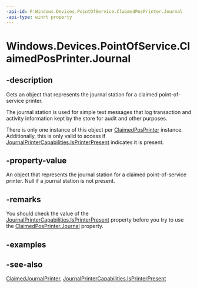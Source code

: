 ----api-id: P:Windows.Devices.PointOfService.ClaimedPosPrinter.Journal
-api-type: winrt property
---<!-- Property syntaxpublic Windows.Devices.PointOfService.ClaimedJournalPrinter Journal { get; }--># Windows.Devices.PointOfService.ClaimedPosPrinter.Journal## -descriptionGets an object that represents the journal station for a claimed point-of-service printer.The journal station is used for simple text messages that log transaction and activity information kept by the store for audit and other purposes.There is only one instance of this object per [ClaimedPosPrinter](claimedposprinter.md) instance. Additionally, this is only valid to access if [JournalPrinterCapabilities.IsPrinterPresent](journalprintercapabilities_isprinterpresent.md) indicates it is present.## -property-valueAn object that represents the journal station for a claimed point-of-service printer. Null if a journal station is not present.## -remarksYou should check the value of the [JournalPrinterCapabilities.IsPrinterPresent](journalprintercapabilities_isprinterpresent.md) property before you try to use the [ClaimedPosPrinter.Journal](claimedposprinter_journal.md) property.## -examples## -see-also[ClaimedJournalPrinter](claimedjournalprinter.md), [JournalPrinterCapabilities.IsPrinterPresent](journalprintercapabilities_isprinterpresent.md)